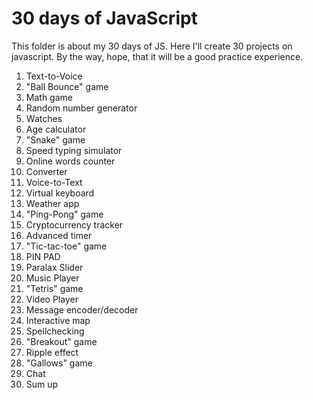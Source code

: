 # 30 days of JavaScript

This folder is about my 30 days of JS. Here I'll create 30 projects on javascript. By the way, hope, that it will be a good practice experience.

1. Text-to-Voice
2. "Ball Bounce" game
3. Math game
4. Random number generator
5. Watches
6. Age calculator
7. "Snake" game
8. Speed typing simulator
9. Online words counter
10. Сonverter
11. Voice-to-Text
12. Virtual keyboard
13. Weather app
14. "Ping-Pong" game
15. Сryptocurrency tracker
16. Advanced timer
17. "Tic-tac-toe" game
18. PIN PAD
19. Paralax Slider
20. Music Player
21. "Tetris" game
22. Video Player
23. Message encoder/decoder
24. Interactive map
25. Spellchecking
26. "Breakout" game
27. Ripple effect
28. "Gallows" game
29. Chat
30. Sum up